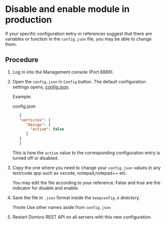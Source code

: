 # Disable and enable module in production
   If your specific configuration entry or references suggest that there are variables or function in the `config.json` file, you may be able to change them. 



## Procedure

1. Log in into the Management console (Port 8889). 
2. Open the `config.json` in `Config` button. The default configuration settings opens, [config.json](/docs/references/security/configjson.md).

      Example:
      
      config.json
      ```json
         {
         "verticles": {
            "Design": {
              "active": false
            }
         }
         }
      ```

      This is how the `active` value to the corresponding configuration entry is turned off or disabled.

 3. Copy the one where you need to change your `config.json` values in any text/code app such as vscode, notepad,notepad++ etc.

      You may edit the file according to your reference. False and true are the indicator for disable and enable.

4. Save the file in `.json` format inside the `keepconfig.d` directory.

   !!!note
      Use other names aside from `config.json`

5. Restart Domino REST API on all servers with this new configuration.



